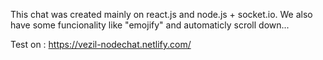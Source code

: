 This chat was created mainly on react.js and node.js + socket.io.
We also have some funcionality like "emojify" and automaticly scroll down...

Test on : https://vezil-nodechat.netlify.com/